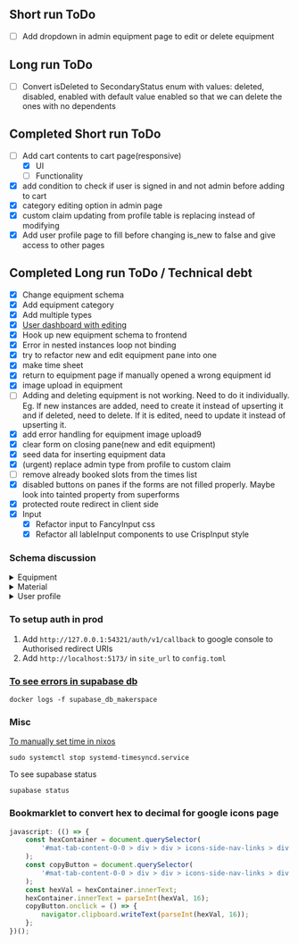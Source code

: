## Short run ToDo
- [ ] Add dropdown in admin equipment page to edit or delete equipment

## Long run ToDo
- [ ] Convert isDeleted to SecondaryStatus enum with values: deleted, disabled, enabled with default value enabled so that we can delete the ones with no dependents

## Completed Short run ToDo

- [ ] Add cart contents to cart page(responsive)
  - [x] UI
  - [ ] Functionality
- [x] add condition to check if user is signed in and not admin before adding to cart
- [x] category editing option in admin page
- [x] custom claim updating from profile table is replacing instead of modifying
- [x] Add user profile page to fill before changing is_new to false and give access to other pages

## Completed Long run ToDo / Technical debt

- [x] Change equipment schema
- [x] Add equipment category
- [x] Add multiple types
- [x] [User dashboard with editing](https://supabase.com/docs/guides/getting-started/tutorials/with-sveltekit?language=ts)
- [x] Hook up new equipment schema to frontend
- [x] Error in nested instances loop not binding
- [x] try to refactor new and edit equipment pane into one
- [x] make time sheet
- [x] return to equipment page if manually opened a wrong equipment id
- [x] image upload in equipment
- [ ] Adding and deleting equipment is not working. Need to do it individually. Eg. If new instances are added, need to create it instead of upserting it and if deleted, need to delete. If it is edited, need to update it instead of upserting it.
- [x] add error handling for equipment image upload9
- [x] clear form on closing pane(new and edit equipment)
- [x] seed data for inserting equipment data
- [x] (urgent) replace admin type from profile to custom claim
- [ ] remove already booked slots from the times list
- [x] disabled buttons on panes if the forms are not filled properly. Maybe look into tainted property from superforms
- [x] protected route redirect in client side
- [x] Input
  - [x] Refactor input to FancyInput css
  - [x] Refactor all lableInput components to use CrispInput style

### Schema discussion

<details>
<summary>Equipment</summary>
For each equipment

- *Generic Name eg: 3d printer
- *make and model
- *description
- *image
- videos

For each item

- *name
- *description
- *cost
- manuals
- status: operational, down-for-maintenance, out-of-service

Equipment categories (as editable)

- 3d printer
- CNC (laser cutter)
- welding
- Hand power tools
- hand tools
- Design station
- testing eqquipment
- PCB design
- standalone Power tools
</details>

<details>
<summary>Material</summary>

Electronic repository (loanables)

- *quantity
- *make and model
- *loaned quantity
- *image
- description

Material repository (consumables)

- *name
- *quantity
- *dimensions
  - *type: length, area, volume, breadths
  - *value
  - *unit: need the list of possible units
- description
</details>

<details>
<summary>User profile</summary>
- name
- mobile
- departments
- branch
- roll num
- email
- year
- clubs they are part of

</details>

### To setup auth in prod

1. Add `http://127.0.0.1:54321/auth/v1/callback` to google console to Authorised redirect URIs
2. Add `http://localhost:5173/` in `site_url` to `config.toml`

### [To see errors in supabase db](https://github.com/supabase/cli/issues/271#issuecomment-1661981609)

```
docker logs -f supabase_db_makerspace
```

### Misc

[To manually set time in nixos](https://discourse.nixos.org/t/manually-set-date-and-time-on-nixos/13016)

```
sudo systemctl stop systemd-timesyncd.service
```

To see supabase status

```
supabase status
```

### Bookmarklet to convert hex to decimal for google icons page

```js
javascript: (() => {
	const hexContainer = document.querySelector(
		'#mat-tab-content-0-0 > div > div > icons-side-nav-links > div > figure:nth-child(4) > div > gf-code-snippet > div > div.code-snippet__content > div'
	);
	const copyButton = document.querySelector(
		'#mat-tab-content-0-0 > div > div > icons-side-nav-links > div > figure:nth-child(4) > div > gf-code-snippet > div > div.code-snippet__copy-button > copy-button > button'
	);
	const hexVal = hexContainer.innerText;
	hexContainer.innerText = parseInt(hexVal, 16);
	copyButton.onclick = () => {
		navigator.clipboard.writeText(parseInt(hexVal, 16));
	};
})();
```
